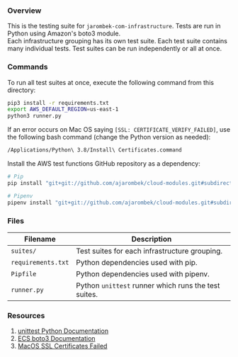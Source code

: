 ### Overview

This is the testing suite for `jarombek-com-infrastructure`.  Tests are run in Python using Amazon's boto3 module.  
Each infrastructure grouping has its own test suite.  Each test suite contains many individual tests.  Test suites can 
be run independently or all at once.

### Commands

To run all test suites at once, execute the following command from this directory:

```bash
pip3 install -r requirements.txt
export AWS_DEFAULT_REGION=us-east-1
python3 runner.py
```

If an error occurs on Mac OS saying `[SSL: CERTIFICATE_VERIFY_FAILED]`, use the following bash command (change the 
Python version as needed):

```bash
/Applications/Python\ 3.8/Install\ Certificates.command
```

Install the AWS test functions GitHub repository as a dependency:

```bash
# Pip
pip install "git+git://github.com/ajarombek/cloud-modules.git#subdirectory=aws-test-functions&egg=aws_test_functions"

# Pipenv
pipenv install "git+git://github.com/ajarombek/cloud-modules.git#subdirectory=aws-test-functions&egg=aws_test_functions"
```

### Files

| Filename             | Description                                                                                  |
|----------------------|----------------------------------------------------------------------------------------------|
| `suites/`            | Test suites for each infrastructure grouping.                                                |
| `requirements.txt`   | Python dependencies used with pip.                                                           |
| `Pipfile`            | Python dependencies used with pipenv.                                                        |
| `runner.py`          | Python `unittest` runner which runs the test suites.                                         |

### Resources

1) [unittest Python Documentation](https://docs.python.org/3/library/unittest.html)
2) [ECS boto3 Documentation](https://boto3.amazonaws.com/v1/documentation/api/latest/reference/services/ecs.html)
3) [MacOS SSL Certificates Failed](https://stackoverflow.com/a/42334357)